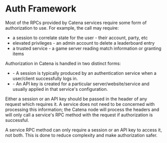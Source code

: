 # Auth Framework

Most of the RPCs provided by Catena services require some form of authorization to use. For example, the call may
require:

* a session to correlate state for the user - their account, party, etc
* elevated privileges - an admin account to delete a leaderboard entry
* a trusted service - a game server reading match information or granting items

Authorization in Catena is handled in two distinct forms:

* [](Sessions.md) - A session is typically produced by an authentication service when a user/client successfully logs in.
* [](API-Keys.md) - An API key is created for a particular server/website/service and usually applied in that service's
  configuration.

Either a session or an API key should be passed in the header of any request which requires it. A service does not need
to be concerned with processing this information; the Catena node will process the headers and will only call a
service's RPC method with the request if authorization is successful.

A service RPC method can only require a session or an API key to access it, not both. This is done to reduce complexity
and make authorization safer.